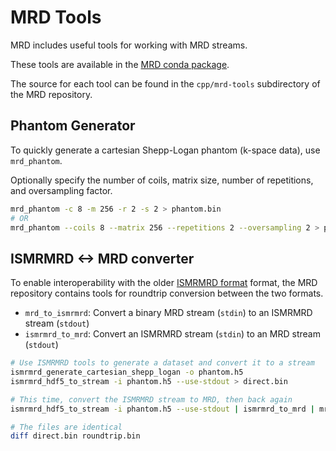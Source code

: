 # MRD Tools

MRD includes useful tools for working with MRD streams.

These tools are available in the [MRD conda package](https://anaconda.org/ismrmrd/mrd).

The source for each tool can be found in the `cpp/mrd-tools` subdirectory of the MRD repository.

## Phantom Generator

To quickly generate a cartesian Shepp-Logan phantom (k-space data), use `mrd_phantom`.

Optionally specify the number of coils, matrix size, number of repetitions, and oversampling factor.

```bash
mrd_phantom -c 8 -m 256 -r 2 -s 2 > phantom.bin
# OR
mrd_phantom --coils 8 --matrix 256 --repetitions 2 --oversampling 2 > phantom2.bin
```

## ISMRMRD <-> MRD converter

To enable interoperability with the older [ISMRMRD format](https://github.com/ismrmrd/ismrmrd) format, the MRD repository contains tools for roundtrip conversion between the two formats.
- `mrd_to_ismrmrd`: Convert a binary MRD stream (`stdin`) to an ISMRMRD stream (`stdout`)
- `ismrmrd_to_mrd`: Convert an ISMRMRD stream (`stdin`) to an MRD stream (`stdout`)

```bash
# Use ISMRMRD tools to generate a dataset and convert it to a stream
ismrmrd_generate_cartesian_shepp_logan -o phantom.h5
ismrmrd_hdf5_to_stream -i phantom.h5 --use-stdout > direct.bin

# This time, convert the ISMRMRD stream to MRD, then back again
ismrmrd_hdf5_to_stream -i phantom.h5 --use-stdout | ismrmrd_to_mrd | mrd_to_ismrmrd > roundtrip.bin

# The files are identical
diff direct.bin roundtrip.bin
```
